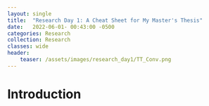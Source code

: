 ```yaml
---
layout: single
title:  "Research Day 1: A Cheat Sheet for My Master's Thesis"
date:   2022-06-01- 00:43:00 -0500
categories: Research
collection: Research
classes: wide
header:
    teaser: /assets/images/research_day1/TT_Conv.png
---
```

# Introduction  



